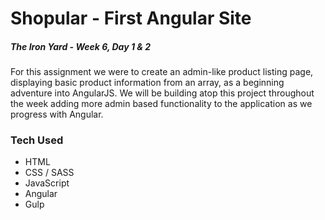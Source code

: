 # Shopular - First Angular Site

##### The Iron Yard - Week 6, Day 1 & 2

For this assignment we were to create an admin-like product listing page, displaying basic product information from an array, as a beginning adventure into AngularJS. We will be building atop this project throughout the week adding more admin based functionality to the application as we progress with Angular.

### Tech Used

- HTML
- CSS / SASS
- JavaScript
- Angular
- Gulp

